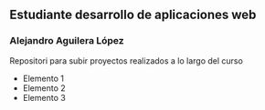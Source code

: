 ## Estudiante desarrollo de aplicaciones web
### Alejandro Aguilera López
Repositori para subir proyectos realizados a lo largo del curso
- Elemento 1
- Elemento 2
- Elemento 3

